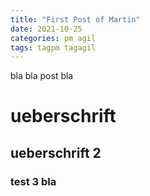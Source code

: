 ```yaml
---
title: "First Post of Martin"
date: 2021-10-25
categories: pm agil
tags: tagpm tagagil
---
```


bla bla post bla

# ueberschrift

## ueberschrift 2

### test 3 bla
